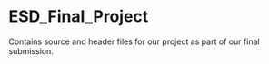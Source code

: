 # ESD_Final_Project
Contains source and header files for our project as part of our final submission.
